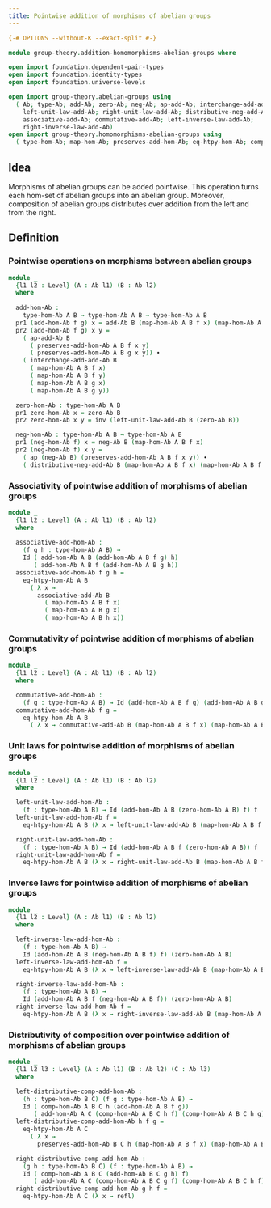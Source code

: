 ```yaml
---
title: Pointwise addition of morphisms of abelian groups
---
```


```agda
{-# OPTIONS --without-K --exact-split #-}

module group-theory.addition-homomorphisms-abelian-groups where

open import foundation.dependent-pair-types
open import foundation.identity-types
open import foundation.universe-levels

open import group-theory.abelian-groups using
  ( Ab; type-Ab; add-Ab; zero-Ab; neg-Ab; ap-add-Ab; interchange-add-add-Ab;
    left-unit-law-add-Ab; right-unit-law-add-Ab; distributive-neg-add-Ab;
    associative-add-Ab; commutative-add-Ab; left-inverse-law-add-Ab;
    right-inverse-law-add-Ab)
open import group-theory.homomorphisms-abelian-groups using
  ( type-hom-Ab; map-hom-Ab; preserves-add-hom-Ab; eq-htpy-hom-Ab; comp-hom-Ab)
```

## Idea

Morphisms of abelian groups can be added pointwise. This operation turns each hom-set of abelian groups into an abelian group. Moreover, composition of abelian groups distributes over addition from the left and from the right.

## Definition

### Pointwise operations on morphisms between abelian groups

```agda
module _
  {l1 l2 : Level} (A : Ab l1) (B : Ab l2)
  where
  
  add-hom-Ab :
    type-hom-Ab A B → type-hom-Ab A B → type-hom-Ab A B
  pr1 (add-hom-Ab f g) x = add-Ab B (map-hom-Ab A B f x) (map-hom-Ab A B g x)
  pr2 (add-hom-Ab f g) x y =
    ( ap-add-Ab B
      ( preserves-add-hom-Ab A B f x y)
      ( preserves-add-hom-Ab A B g x y)) ∙
    ( interchange-add-add-Ab B
      ( map-hom-Ab A B f x)
      ( map-hom-Ab A B f y)
      ( map-hom-Ab A B g x)
      ( map-hom-Ab A B g y))

  zero-hom-Ab : type-hom-Ab A B
  pr1 zero-hom-Ab x = zero-Ab B
  pr2 zero-hom-Ab x y = inv (left-unit-law-add-Ab B (zero-Ab B))

  neg-hom-Ab : type-hom-Ab A B → type-hom-Ab A B
  pr1 (neg-hom-Ab f) x = neg-Ab B (map-hom-Ab A B f x)
  pr2 (neg-hom-Ab f) x y =
    ( ap (neg-Ab B) (preserves-add-hom-Ab A B f x y)) ∙
    ( distributive-neg-add-Ab B (map-hom-Ab A B f x) (map-hom-Ab A B f y))
```

### Associativity of pointwise addition of morphisms of abelian groups

```agda
module _
  {l1 l2 : Level} (A : Ab l1) (B : Ab l2)
  where
  
  associative-add-hom-Ab :
    (f g h : type-hom-Ab A B) →
    Id ( add-hom-Ab A B (add-hom-Ab A B f g) h)
       ( add-hom-Ab A B f (add-hom-Ab A B g h))
  associative-add-hom-Ab f g h =
    eq-htpy-hom-Ab A B
      ( λ x →
        associative-add-Ab B
          ( map-hom-Ab A B f x)
          ( map-hom-Ab A B g x)
          ( map-hom-Ab A B h x))
```

### Commutativity of pointwise addition of morphisms of abelian groups

```agda
module _
  {l1 l2 : Level} (A : Ab l1) (B : Ab l2)
  where

  commutative-add-hom-Ab :
    (f g : type-hom-Ab A B) → Id (add-hom-Ab A B f g) (add-hom-Ab A B g f)
  commutative-add-hom-Ab f g =
    eq-htpy-hom-Ab A B
      ( λ x → commutative-add-Ab B (map-hom-Ab A B f x) (map-hom-Ab A B g x))
```

### Unit laws for pointwise addition of morphisms of abelian groups

```agda
module _
  {l1 l2 : Level} (A : Ab l1) (B : Ab l2)
  where

  left-unit-law-add-hom-Ab :
    (f : type-hom-Ab A B) → Id (add-hom-Ab A B (zero-hom-Ab A B) f) f
  left-unit-law-add-hom-Ab f =
    eq-htpy-hom-Ab A B (λ x → left-unit-law-add-Ab B (map-hom-Ab A B f x))

  right-unit-law-add-hom-Ab :
    (f : type-hom-Ab A B) → Id (add-hom-Ab A B f (zero-hom-Ab A B)) f
  right-unit-law-add-hom-Ab f =
    eq-htpy-hom-Ab A B (λ x → right-unit-law-add-Ab B (map-hom-Ab A B f x))
```

### Inverse laws for pointwise addition of morphisms of abelian groups

```agda
module _
  {l1 l2 : Level} (A : Ab l1) (B : Ab l2)
  where

  left-inverse-law-add-hom-Ab :
    (f : type-hom-Ab A B) →
    Id (add-hom-Ab A B (neg-hom-Ab A B f) f) (zero-hom-Ab A B)
  left-inverse-law-add-hom-Ab f =
    eq-htpy-hom-Ab A B (λ x → left-inverse-law-add-Ab B (map-hom-Ab A B f x))

  right-inverse-law-add-hom-Ab :
    (f : type-hom-Ab A B) →
    Id (add-hom-Ab A B f (neg-hom-Ab A B f)) (zero-hom-Ab A B)
  right-inverse-law-add-hom-Ab f =
    eq-htpy-hom-Ab A B (λ x → right-inverse-law-add-Ab B (map-hom-Ab A B f x))
```

### Distributivity of composition over pointwise addition of morphisms of abelian groups

```agda
module _
  {l1 l2 l3 : Level} (A : Ab l1) (B : Ab l2) (C : Ab l3)
  where

  left-distributive-comp-add-hom-Ab :
    (h : type-hom-Ab B C) (f g : type-hom-Ab A B) →
    Id ( comp-hom-Ab A B C h (add-hom-Ab A B f g))
       ( add-hom-Ab A C (comp-hom-Ab A B C h f) (comp-hom-Ab A B C h g))
  left-distributive-comp-add-hom-Ab h f g =
    eq-htpy-hom-Ab A C
      ( λ x →
        preserves-add-hom-Ab B C h (map-hom-Ab A B f x) (map-hom-Ab A B g x))

  right-distributive-comp-add-hom-Ab :
    (g h : type-hom-Ab B C) (f : type-hom-Ab A B) →
    Id ( comp-hom-Ab A B C (add-hom-Ab B C g h) f)
       ( add-hom-Ab A C (comp-hom-Ab A B C g f) (comp-hom-Ab A B C h f))
  right-distributive-comp-add-hom-Ab g h f =
    eq-htpy-hom-Ab A C (λ x → refl)
```
